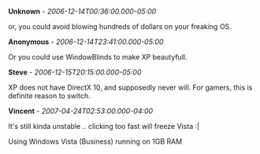 **Unknown** - *2006-12-14T00:36:00.000-05:00*

or, you could avoid blowing hundreds of dollars on your freaking OS.

**Anonymous** - *2006-12-14T23:41:00.000-05:00*

Or you could use WindowBlinds to make XP beautyfull.

**Steve** - *2006-12-15T20:15:00.000-05:00*

XP does not have DirectX 10, and supposedly never will. For gamers, this is definite reason to switch.

**Vincent** - *2007-04-24T02:53:00.000-04:00*

It's still kinda unstable .. clicking too fast will freeze Vista :|  
  
Using Windows Vista (Business) running on 1GB RAM

